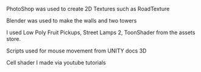 PhotoShop was used to create 2D Textures such as RoadTexture

Blender was used to make the walls and two towers

I used Low Poly Fruit Pickups, Street Lamps 2, ToonShader from the assets store.

Scripts used for mouse movement from UNITY docs 3D

Cell shader I made via youtube tutorials